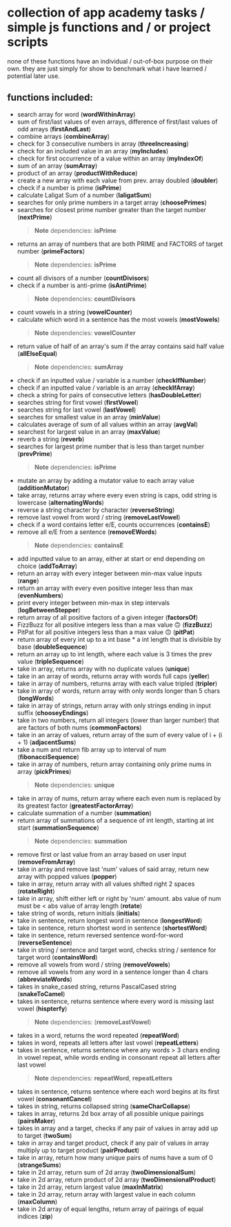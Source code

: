 # collection of app academy tasks / simple js functions and / or project scripts

none of these functions have an individual / out-of-box purpose on their own. they are just simply for show to benchmark what i have learned / potential later use.

## functions included:

+ search array for word (**wordWithinArray**)
+ sum of first/last values of even arrays, difference of first/last values of odd arrays (**firstAndLast**)
+ combine arrays (**combineArray**)
+ check for 3 consecutive numbers in array (**threeIncreasing**)
+ check for an included value in an array (**myIncludes**)
+ check for first occurrence of a value within an array (**myIndexOf**)
+ sum of an array (**sumArray**)
+ product of an array (**productWithReduce**)
+ create a new array with each value from prev. array doubled (**doubler**)
+ check if a number is prime (**isPrime**)
+ calculate Laligat Sum of a number (**laligatSum**)
+ searches for only prime numbers in a target array (**choosePrimes**)
+ searches for closest prime number greater than the target number (**nextPrime**)
    > __Note__ dependencies: **isPrime**
+ returns an array of numbers that are both PRIME and FACTORS of target number (**primeFactors**)
    > __Note__ dependencies: **isPrime**
+ count all divisors of a number (**countDivisors**)
+ check if a number is anti-prime (**isAntiPrime**)
    > __Note__ dependencies: **countDivisors**
+ count vowels in a string (**vowelCounter**)
+ calculate which word in a sentence has the most vowels (**mostVowels**)
    > __Note__ dependencies: **vowelCounter**
+ return value of half of an array's sum if the array contains said half value (**allElseEqual**)
    > __Note__ dependencies: **sumArray**
+ check if an inputted value / variable is a number (**checkIfNumber**)
+ check if an inputted value / variable is an array (**checkIfArray**)
+ check a string for pairs of consecutive letters (**hasDoubleLetter**)
+ searches string for first vowel (**firstVowel**)
+ searches string for last vowel (**lastVowel**)
+ searches for smallest value in an array (**minValue**)
+ calculates average of sum of all values within an array (**avgVal**)
+ searchest for largest value in an array (**maxValue**)
+ reverb a string (**reverb**)
+ searches for largest prime number that is less than target number (**prevPrime**)
    > __Note__ dependencies: **isPrime**
+ mutate an array by adding a mutator value to each array value (**additionMutator**)
+ take array, returns array where every even string is caps, odd string is lowercase (**alternatingWords**)
+ reverse a string character by character (**reverseString**)
+ remove last vowel from word / string (**removeLastVowel**)
+ check if a word contains letter e/E, counts occurrences (**containsE**)
+ remove all e/E from a sentence (**removeEWords**)
    > __Note__ dependencies: **containsE**
+ add inputted value to an array, either at start or end depending on choice (**addToArray**)
+ return an array with every integer between min-max value inputs (**range**)
+ return an array with every even positive integer less than max (**evenNumbers**)
+ print every integer between min-max in step intervals (**logBetweenStepper**)
+ return array of all positive factors of a given integer (**factorsOf**)
+ FizzBuzz for all positive integers less than a max value 🙃 (**fizzBuzz**)
+ PitPat for all positive integers less than a max value 🙃 (**pitPat**)
+ return array of every int up to a int base * a int length that is divisible by base (**doubleSequence**)
+ return an array up to int length, where each value is 3 times the prev value (**tripleSequence**)
+ take in array, returns array with no duplicate values (**unique**)
+ take in an array of words, returns array with words full caps (**yeller**)
+ take in array of numbers, returns array with each value tripled (**tripler**)
+ take in array of words, return array with only words longer than 5 chars (**longWords**)
+ take in array of strings, return array with only strings ending in input suffix (**chooseyEndings**)
+ take in two numbers, return all integers (lower than larger number) that are factors of both nums (**commonFactors**)
+ take in an array of values, return array of the sum of every value of i + (i + 1) (**adjacentSums**)
+ take a num and return fib array up to interval of num (**fibonacciSequence**)
+ take in array of numbers, return array containing only prime nums in array (**pickPrimes**)
    > __Note__ dependencies: **unique**
+ take in array of nums, return array where each even num is replaced by its greatest factor (**greatestFactorArray**)
+ calculate summation of a number (**summation**)
+ return array of summations of a sequence of int length, starting at int start (**summationSequence**)
    > __Note__ dependencies: **summation**
+ remove first or last value from an array based on user input (**removeFromArray**)
+ take in array and remove last 'num' values of said array, return new array with popped values (**popper**)
+ take in array, return array with all values shifted right 2 spaces (**rotateRight**)
+ take in array, shift either left or right by 'num' amount. abs value of num must be < abs value of array length (**rotate**)
+ take string of words, return initials (**initials**)
+ take in sentence, return longest word in sentence (**longestWord**)
+ take in sentence, return shortest word in sentence (**shortestWord**)
+ take in sentence, return reversed sentence word-for-word (**reverseSentence**)
+ take in string / sentence and target word, checks string / sentence for target word (**containsWord**)
+ remove all vowels from word / string (**removeVowels**)
+ remove all vowels from any word in a sentence longer than 4 chars (**abbreviateWords**)
+ takes in snake_cased string, returns PascalCased string (**snakeToCamel**)
+ takes in sentence, returns sentence where every word is missing last vowel (**hispterfy**)
    > __Note__ dependencies: (**removeLastVowel**)
+ takes in a word, returns the word repeated (**repeatWord**)
+ takes in word, repeats all letters after last vowel (**repeatLetters**)
+ takes in sentence, returns sentence where any words > 3 chars ending in vowel repeat, while words ending in consonant repeat all letters after last vowel
    > __Note__ dependencies: **repeatWord**, **repeatLetters**
+ takes in sentence, returns sentence where each word begins at its first vowel (**consonantCancel**)
+ takes in string, returns collapsed string (**sameCharCollapse**)
+ takes in array, returns 2d box array of all possible unique pairings (**pairsMaker**)
+ takes in array and a target, checks if any pair of values in array add up to target (**twoSum**)
+ take in array and target product, check if any pair of values in array multiply up to target product (**pairProduct**)
+ take in array, return how many unique pairs of nums have a sum of 0 (**strangeSums**)
+ take in 2d array, return sum of 2d array (**twoDimensionalSum**)
+ take in 2d array, return product of 2d array (**twoDimensionalProduct**)
+ take in 2d array, return largest value (**maxInMatrix**)
+ take in 2d array, return array with largest value in each column (**maxColumn**)
+ take in 2d array of equal lengths, return array of pairings of equal indices (**zip**)
